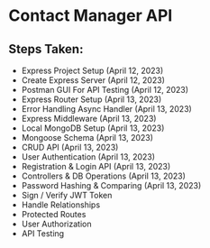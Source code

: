 # Contact Manager API

## Steps Taken:

 - Express Project Setup (April 12, 2023)
 - Create Express Server (April 12, 2023)
 - Postman GUI For API Testing (April 12, 2023)
 - Express Router Setup (April 13, 2023)
 - Error Handling Async Handler (April 13, 2023)
 - Express Middleware (April 13, 2023)
 - Local MongoDB Setup (April 13, 2023)
 - Mongoose Schema (April 13, 2023)
 - CRUD API (April 13, 2023)
 - User Authentication (April 13, 2023)
 - Registration & Login API (April 13, 2023)
 - Controllers & DB Operations (April 13, 2023)
 - Password Hashing & Comparing (April 13, 2023)
 - Sign / Verify JWT Token
 - Handle Relationships
 - Protected Routes
 - User Authorization
 - API Testing
